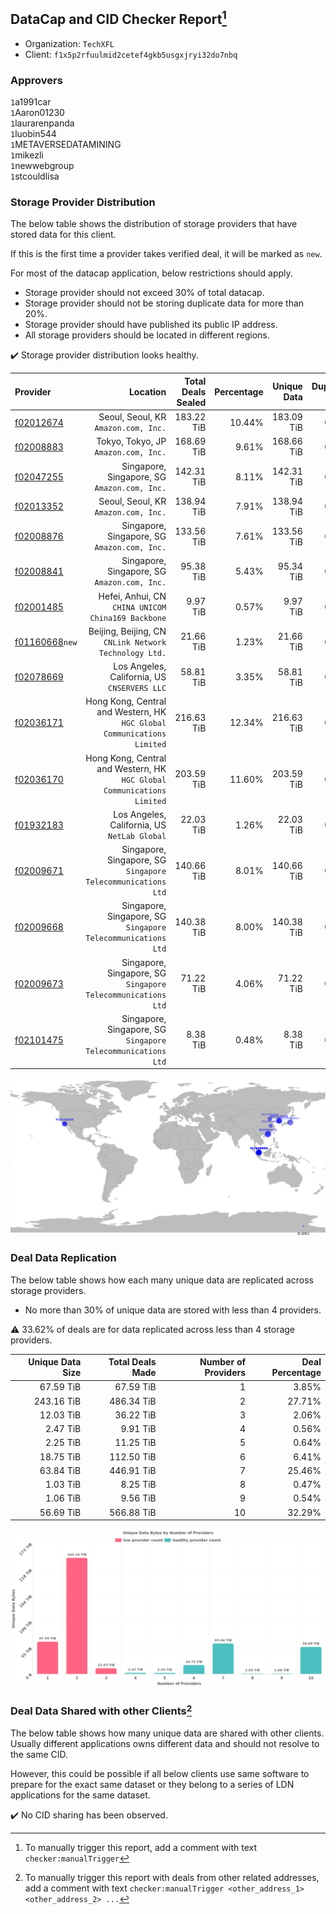 ## DataCap and CID Checker Report[^1]
 - Organization: `TechXFL`
 - Client: `f1x5p2rfuulmid2cetef4gkb5usgxjryi32do7nbq`
### Approvers
`1`a1991car<br/>`1`Aaron01230<br/>`1`laurarenpanda<br/>`1`luobin544<br/>`1`METAVERSEDATAMINING<br/>`1`mikezli<br/>`1`newwebgroup<br/>`1`stcouldlisa

### Storage Provider Distribution
The below table shows the distribution of storage providers that have stored data for this client.

If this is the first time a provider takes verified deal, it will be marked as `new`.

For most of the datacap application, below restrictions should apply.
 - Storage provider should not exceed 30% of total datacap.
 - Storage provider should not be storing duplicate data for more than 20%.
 - Storage provider should have published its public IP address.
 - All storage providers should be located in different regions.

✔️ Storage provider distribution looks healthy.

| Provider                                                    |                                                                   Location | Total Deals Sealed | Percentage | Unique Data | Duplicate Deals |
| :---------------------------------------------------------- | -------------------------------------------------------------------------: | -----------------: | ---------: | ----------: | --------------: |
| [f02012674](https://filfox.info/en/address/f02012674)       |                                    Seoul, Seoul, KR<br/>`Amazon.com, Inc.` |         183.22 TiB |     10.44% |  183.09 TiB |           0.07% |
| [f02008883](https://filfox.info/en/address/f02008883)       |                                    Tokyo, Tokyo, JP<br/>`Amazon.com, Inc.` |         168.69 TiB |      9.61% |  168.66 TiB |           0.02% |
| [f02047255](https://filfox.info/en/address/f02047255)       |                            Singapore, Singapore, SG<br/>`Amazon.com, Inc.` |         142.31 TiB |      8.11% |  142.31 TiB |           0.00% |
| [f02013352](https://filfox.info/en/address/f02013352)       |                                    Seoul, Seoul, KR<br/>`Amazon.com, Inc.` |         138.94 TiB |      7.91% |  138.94 TiB |           0.00% |
| [f02008876](https://filfox.info/en/address/f02008876)       |                            Singapore, Singapore, SG<br/>`Amazon.com, Inc.` |         133.56 TiB |      7.61% |  133.56 TiB |           0.00% |
| [f02008841](https://filfox.info/en/address/f02008841)       |                            Singapore, Singapore, SG<br/>`Amazon.com, Inc.` |          95.38 TiB |      5.43% |   95.34 TiB |           0.03% |
| [f02001485](https://filfox.info/en/address/f02001485)       |                      Hefei, Anhui, CN<br/>`CHINA UNICOM China169 Backbone` |           9.97 TiB |      0.57% |    9.97 TiB |           0.00% |
| [f01160668](https://filfox.info/en/address/f01160668)`new`  |                  Beijing, Beijing, CN<br/>`CNLink Network Technology Ltd.` |          21.66 TiB |      1.23% |   21.66 TiB |           0.00% |
| [f02078669](https://filfox.info/en/address/f02078669)       |                            Los Angeles, California, US<br/>`CNSERVERS LLC` |          58.81 TiB |      3.35% |   58.81 TiB |           0.00% |
| [f02036171](https://filfox.info/en/address/f02036171)       | Hong Kong, Central and Western, HK<br/>`HGC Global Communications Limited` |         216.63 TiB |     12.34% |  216.63 TiB |           0.00% |
| [f02036170](https://filfox.info/en/address/f02036170)       | Hong Kong, Central and Western, HK<br/>`HGC Global Communications Limited` |         203.59 TiB |     11.60% |  203.59 TiB |           0.00% |
| [f01932183](https://filfox.info/en/address/f01932183)       |                            Los Angeles, California, US<br/>`NetLab Global` |          22.03 TiB |      1.26% |   22.03 TiB |           0.00% |
| [f02009671](https://filfox.info/en/address/f02009671)       |            Singapore, Singapore, SG<br/>`Singapore Telecommunications Ltd` |         140.66 TiB |      8.01% |  140.66 TiB |           0.00% |
| [f02009668](https://filfox.info/en/address/f02009668)       |            Singapore, Singapore, SG<br/>`Singapore Telecommunications Ltd` |         140.38 TiB |      8.00% |  140.38 TiB |           0.00% |
| [f02009673](https://filfox.info/en/address/f02009673)       |            Singapore, Singapore, SG<br/>`Singapore Telecommunications Ltd` |          71.22 TiB |      4.06% |   71.22 TiB |           0.00% |
| [f02101475](https://filfox.info/en/address/f02101475)       |            Singapore, Singapore, SG<br/>`Singapore Telecommunications Ltd` |           8.38 TiB |      0.48% |    8.38 TiB |           0.00% |

<img src="https://raw.githubusercontent.com/data-preservation-programs/filplus-checker-assets/main/filecoin-project/filecoin-plus-large-datasets/issues/1766/1681067186931.png"/>

### Deal Data Replication
The below table shows how each many unique data are replicated across storage providers.

- No more than 30% of unique data are stored with less than 4 providers.

⚠️ 33.62% of deals are for data replicated across less than 4 storage providers.

| Unique Data Size | Total Deals Made | Number of Providers | Deal Percentage |
| ---------------: | ---------------: | ------------------: | --------------: |
|        67.59 TiB |        67.59 TiB |                   1 |           3.85% |
|       243.16 TiB |       486.34 TiB |                   2 |          27.71% |
|        12.03 TiB |        36.22 TiB |                   3 |           2.06% |
|         2.47 TiB |         9.91 TiB |                   4 |           0.56% |
|         2.25 TiB |        11.25 TiB |                   5 |           0.64% |
|        18.75 TiB |       112.50 TiB |                   6 |           6.41% |
|        63.84 TiB |       446.91 TiB |                   7 |          25.46% |
|         1.03 TiB |         8.25 TiB |                   8 |           0.47% |
|         1.06 TiB |         9.56 TiB |                   9 |           0.54% |
|        56.69 TiB |       566.88 TiB |                  10 |          32.29% |

<img src="https://raw.githubusercontent.com/data-preservation-programs/filplus-checker-assets/main/filecoin-project/filecoin-plus-large-datasets/issues/1766/1681067187605.png"/>

### Deal Data Shared with other Clients[^3]
The below table shows how many unique data are shared with other clients.
Usually different applications owns different data and should not resolve to the same CID.

However, this could be possible if all below clients use same software to prepare for the exact same dataset or they belong to a series of LDN applications for the same dataset.

✔️ No CID sharing has been observed.

[^1]: To manually trigger this report, add a comment with text `checker:manualTrigger`

[^2]: Deals from those addresses are combined into this report as they are specified with `checker:manualTrigger`

[^3]: To manually trigger this report with deals from other related addresses, add a comment with text `checker:manualTrigger <other_address_1> <other_address_2> ...`
